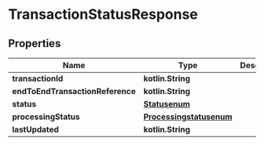 
# TransactionStatusResponse

## Properties
Name | Type | Description | Notes
------------ | ------------- | ------------- | -------------
**transactionId** | **kotlin.String** |  |  [optional]
**endToEndTransactionReference** | **kotlin.String** |  |  [optional]
**status** | [**Statusenum**](Statusenum.md) |  |  [optional]
**processingStatus** | [**Processingstatusenum**](Processingstatusenum.md) |  |  [optional]
**lastUpdated** | **kotlin.String** |  |  [optional]



